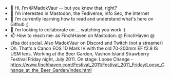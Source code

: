 - 👋 Hi, I’m @MadokVaur -- but you knew that, right?
- 👀 I’m interested in Mastodon, the Fediverse, Info Sec, the Internet
- 🌱 I’m currently learning how to read and understand what's here on Github ;)
- 💞️ I’m looking to collaborate on ... watching you work :)
- 📫 How to reach me: as FinchHaven on Mastodon: @ FinchHaven @ sfba dot social. Also MadokVaur on Discord and Twitch (not a streamer)
- Oh. That's a Canon EOS 1D Mark IV with the old 70-200mm EF f2.8 IS USM lens. Working at the Beer Garden, Vashon Island Strawberry Festival Friday night, July 2011. On stage: Loose Change - https://www.finchhaven.com/Festival_2011/Festival_2011_Friday/Loose_Change_at_the_Beer_Garden/index.html

<!---
MadokVaur/MadokVaur is a ✨ special ✨ repository because its `README.md` (this file) appears on your GitHub profile.
You can click the Preview link to take a look at your changes.
--->
